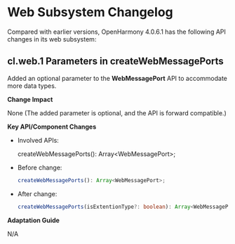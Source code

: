 # Web Subsystem Changelog

Compared with earlier versions, OpenHarmony 4.0.6.1 has the following API changes in its web subsystem:

## cl.web.1 Parameters in createWebMessagePorts

Added an optional parameter to the **WebMessagePort** API to accommodate more data types.

**Change Impact**

None (The added parameter is optional, and the API is forward compatible.)

**Key API/Component Changes**

- Involved APIs:

  createWebMessagePorts(): Array\<WebMessagePort>;

- Before change:

  ```ts
  createWebMessagePorts(): Array<WebMessagePort>;
  ```

- After change:

  ```ts
  createWebMessagePorts(isExtentionType?: boolean): Array<WebMessagePort>;
  ```

**Adaptation Guide**

N/A

